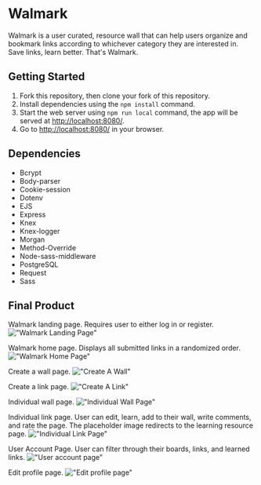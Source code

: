 # Walmark

Walmark is a user curated, resource wall that can help users organize and bookmark links according to whichever category they are interested in. Save links, learn better. That's Walmark.

## Getting Started

1. Fork this repository, then clone your fork of this repository.
2. Install dependencies using the `npm install` command.
3. Start the web server using `npm run local` command, the app will be served at <http://localhost:8080/>.
4. Go to <http://localhost:8080/> in your browser.

## Dependencies

- Bcrypt
- Body-parser
- Cookie-session
- Dotenv
- EJS
- Express
- Knex
- Knex-logger
- Morgan
- Method-Override
- Node-sass-middleware
- PostgreSQL
- Request
- Sass

## Final Product
Walmark landing page. Requires user to either log in or register.
!["Walmark Landing Page"](https://github.com/jerryhuang3/LHL-Midterm-Project/blob/master/docs/Landing%20Page.png)

Walmark home page. Displays all submitted links in a randomized order.
!["Walmark Home Page"](https://github.com/jerryhuang3/LHL-Midterm-Project/blob/master/docs/Home%20Page.png?raw=true)

Create a wall page. 
!["Create A Wall"](https://github.com/jerryhuang3/LHL-Midterm-Project/blob/master/docs/Create%20Wall.png?raw=true)

Create a link page.
!["Create A Link"](https://github.com/jerryhuang3/LHL-Midterm-Project/blob/master/docs/Create%20Link.png?raw=true)

Individual wall page.
!["Individual Wall Page"](https://github.com/jerryhuang3/LHL-Midterm-Project/blob/master/docs/Wall%20Page.png?raw=true)

Individual link page. User can edit, learn, add to their wall, write comments, and rate the page. The placeholder image redirects to the learning resource page.
!["Individual Link Page"](https://github.com/jerryhuang3/LHL-Midterm-Project/blob/master/docs/Link%20Page.png?raw=true)

User Account Page. User can filter through their boards, links, and learned links.
!["User account page"](https://github.com/jerryhuang3/LHL-Midterm-Project/blob/master/docs/User%20Account%20Page.png?raw=true)

Edit profile page.
!["Edit profile page"](https://github.com/jerryhuang3/LHL-Midterm-Project/blob/master/docs/User%20Edit%20Profile.png?raw=true)

